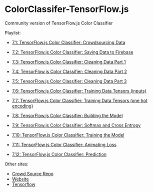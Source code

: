 # ColorClassifer-TensorFlow.js
Community version of TensorFlow.js Color Classifier

Playlist:

* [7.1: TensorFlow.js Color Classifier: Crowdsourcing Data](https://www.youtube.com/watch?v=y59-frfKR58)

* [7.2: TensorFlow.js Color Classifier: Saving Data to Firebase](https://www.youtube.com/watch?v=yXl0dM1b43s)

* [7.3: TensorFlow.js Color Classifier: Cleaning Data Part 1](https://www.youtube.com/watch?v=Xrhrn8HaFPI)

* [7.4: TensorFlow.js Color Classifier: Cleaning Data Part 2](https://www.youtube.com/watch?v=gRNvA6c4ero)

* [7.5: TensorFlow.js Color Classifier: Cleaning Data Part 3](https://www.youtube.com/watch?v=XZgaLBb4tQM)

* [7.6: TensorFlow.js Color Classifier: Training Data Tensors (inputs)](https://www.youtube.com/watch?v=rw_LVFpIzJg)

* [7.7: TensorFlow.js Color Classifier: Training Data Tensors (one hot encoding)](https://www.youtube.com/watch?v=Gql-LxoGvXA)

* [7.8: TensorFlow.js Color Classifier: Building the Model](https://www.youtube.com/watch?v=hCT0qFtLdS8)

* [7.9: TensorFlow.js Color Classifier: Softmax and Cross Entropy](https://www.youtube.com/watch?v=r0QvaEra0og)

* [7.10: TensorFlow.js Color Classifier: Training the Model](https://www.youtube.com/watch?v=SyEZ5Yo2ec8)

* [7.11: TensorFlow.js Color Classifier: Animating Loss](https://www.youtube.com/watch?v=GQCKDjg2Z7w)

* [7.12: TensorFlow.js Color Classifier: Prediction](https://www.youtube.com/watch?v=lz2L-sT8bG0)

Other sites:
* [Crowd Source Repo](https://github.com/CodingTrain/CrowdSourceColorData)
* [Website](https://codingtrain.github.io/CrowdSourceColorData/)
* [Tensorflow](https://js.tensorflow.org/)
